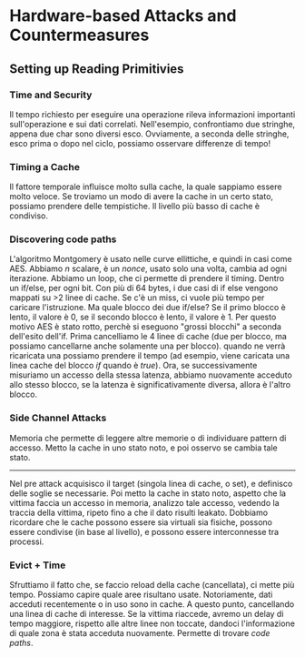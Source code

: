 # Hardware-based Attacks and Countermeasures

## Setting up Reading Primitivies

### Time and Security

Il tempo richiesto per eseguire una operazione rileva informazioni importanti sull'operazione e sui dati correlati. Nell'esempio, confrontiamo due stringhe, appena due char sono diversi esco. Ovviamente, a seconda delle stringhe, esco prima o dopo nel ciclo, possiamo osservare differenze di tempo!

### Timing a Cache

Il fattore temporale influisce molto sulla cache, la quale sappiamo essere molto veloce. Se troviamo un modo di avere la cache in un certo stato, possiamo prendere delle tempistiche. Il livello più basso di cache è condiviso.

### Discovering code paths

L'algoritmo Montgomery è usato nelle curve ellittiche, e quindi in casi come AES. Abbiamo *n* scalare, è un *nonce*, usato solo una volta, cambia ad ogni iterazione. Abbiamo un loop, che ci permette di prendere il timing. Dentro un if/else, per ogni bit. Con più di 64 bytes, i due casi di if else vengono mappati su >2 linee di cache. Se c'è un miss, ci vuole più tempo per caricare l'istruzione. Ma quale blocco dei due if/else? Se il primo blocco è lento, il valore è 0, se il secondo blocco è lento, il valore è 1. Per questo motivo AES è stato rotto, perchè si eseguono "grossi blocchi" a seconda dell'esito dell'if.
Prima cancelliamo le $4$ linee di cache (due per blocco, ma possiamo cancellarne anche solamente una per blocco). quando ne verrà ricaricata una possiamo prendere il tempo (ad esempio, viene caricata una linea cache del blocco *if* quando è *true*). Ora, se successivamente misuriamo un accesso della stessa latenza, abbiamo nuovamente acceduto allo stesso blocco, se la latenza è significativamente diversa, allora è l'altro blocco.

### Side Channel Attacks

Memoria che permette di leggere altre memorie o di individuare pattern di accesso. Metto la cache in uno stato noto, e poi osservo se cambia tale stato.

____

Nel pre attack acquisisco il target (singola linea di cache, o set), e definisco delle soglie se necessarie. Poi metto la cache in stato noto, aspetto che la vittima faccia un accesso in memoria, analizzo tale accesso, vedendo la traccia della vittima, ripeto fino a che il dato risulti leakato.
Dobbiamo ricordare che le cache possono essere sia virtuali sia fisiche, possono essere condivise (in base al livello), e possono essere interconnesse tra processi.

### Evict + Time

Sfruttiamo il fatto che, se faccio reload della cache (cancellata), ci mette più tempo. Possiamo capire quale aree risultano usate.  Notoriamente, dati acceduti recentemente o in uso sono in cache. A questo punto, cancellando una linea di cache di interesse. Se la vittima riaccede, avremo un delay di tempo maggiore, rispetto alle altre linee non toccate, dandoci l'informazione di quale zona è stata acceduta nuovamente. Permette di trovare *code paths*.
